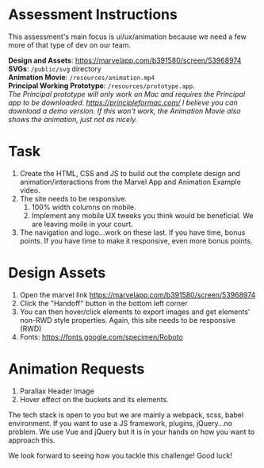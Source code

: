 # Assessment Instructions
 This assessment's main focus is ui/ux/animation because we need a few more of that type of dev on our team.
 
 **Design and Assets**: https://marvelapp.com/b391580/screen/53968974   
 **SVGs**: ```/public/svg``` directory  
 **Animation Movie**: ```/resources/animation.mp4```  
 **Principal Working Prototype**: ```/resources/prototype.app```.   
 *The Principal prototype will only work on Mac and requires the Principal app to be downloaded. https://principleformac.com/ I believe you can download a demo version. If this won't work, the Animation Movie also shows the animation, just not as nicely.*   
 
# Task
 1. Create the HTML, CSS and JS to build out the complete design and animation/interactions from the Marvel App and Animation Example video.  
 2. The site needs to be responsive.  
    1. 100% width columns on mobile.  
    2. Implement any mobile UX tweeks you think would be beneficial. We are leaving moile in your court.  
 3. The navigation and logo...work on these last. If you have time, bonus points. If you have time to make it responsive, even more bonus points.  
 
# Design Assets
1. Open the marvel link https://marvelapp.com/b391580/screen/53968974  
2. Click the "Handoff" button in the bottom left corner
3. You can then hover/click elements to export images and get elements' non-RWD style properties. Again, this site needs to be responsive (RWD)
4. Fonts: https://fonts.google.com/specimen/Roboto 
 
# Animation Requests
1. Parallax Header Image
2. Hover effect on the buckets and its elements. 

The tech stack is open to you but we are mainly a webpack, scss, babel environment. If you want to use a JS framework, plugins, jQuery...no problem. We use Vue and jQuery but it is in your hands on how you want to approach this. 

We look forward to seeing how you tackle this challenge! Good luck!
